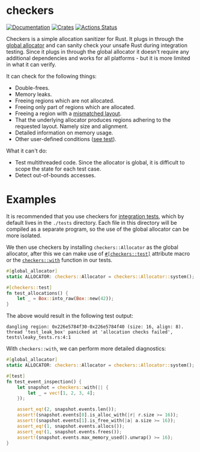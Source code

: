# checkers

[![Documentation](https://docs.rs/checkers/badge.svg)](https://docs.rs/checkers)
[![Crates](https://img.shields.io/crates/v/checkers.svg)](https://crates.io/crates/checkers)
[![Actions Status](https://github.com/udoprog/checkers/workflows/Rust/badge.svg)](https://github.com/udoprog/checkers/actions)

Checkers is a simple allocation sanitizer for Rust. It plugs in through the
[global allocator] and can sanity check your unsafe Rust during integration
testing. Since it plugs in through the global allocator it doesn't require any
additional dependencies and works for all platforms - but it is more limited in
what it can verify.

[global allocator]: https://doc.rust-lang.org/std/alloc/trait.GlobalAlloc.html

It can check for the following things:
* Double-frees.
* Memory leaks.
* Freeing regions which are not allocated.
* Freeing only part of regions which are allocated.
* Freeing a region with a [mismatched layout].
* That the underlying allocator produces regions adhering to the requested
  layout. Namely size and alignment.
* Detailed information on memory usage.
* Other user-defined conditions ([see test]).

What it can't do:
* Test multithreaded code. Since the allocator is global, it is difficult to
  scope the state for each test case.
* Detect out-of-bounds accesses.

[mismatched layout]: https://doc.rust-lang.org/std/alloc/trait.GlobalAlloc.html#safety
[see test]: tests/leaky_tests.rs

# Examples

It is recommended that you use checkers for [integration tests], which by
default lives in the `./tests` directory. Each file in this directory will be
compiled as a separate program, so the use of the global allocator can be more
isolated.

[integration tests]: https://doc.rust-lang.org/book/ch11-03-test-organization.html#integration-tests

We then use checkers by installing `checkers::Allocator` as the global
allocator, after this we can make use of [`#[checkers::test]`](https://docs.rs/checkers/latest/checkers/attr.test.html) attribute macro or
the [`checkers::with`](https://docs.rs/checkers/latest/checkers/fn.with.html) function in our tests.

```rust
#[global_allocator]
static ALLOCATOR: checkers::Allocator = checkers::Allocator::system();

#[checkers::test]
fn test_allocations() {
    let _ = Box::into_raw(Box::new(42));
}
```

The above would result in the following test output:

```text
dangling region: 0x226e5784f30-0x226e5784f40 (size: 16, align: 8).
thread 'test_leak_box' panicked at 'allocation checks failed', tests\leaky_tests.rs:4:1
```

With `checkers::with`, we can perform more detailed diagnostics:

```rust
#[global_allocator]
static ALLOCATOR: checkers::Allocator = checkers::Allocator::system();

#[test]
fn test_event_inspection() {
    let snapshot = checkers::with(|| {
        let _ = vec![1, 2, 3, 4];
    });

    assert_eq!(2, snapshot.events.len());
    assert!(snapshot.events[0].is_alloc_with(|r| r.size >= 16));
    assert!(snapshot.events[1].is_free_with(|a| a.size >= 16));
    assert_eq!(1, snapshot.events.allocs());
    assert_eq!(1, snapshot.events.frees());
    assert!(snapshot.events.max_memory_used().unwrap() >= 16);
}
```
